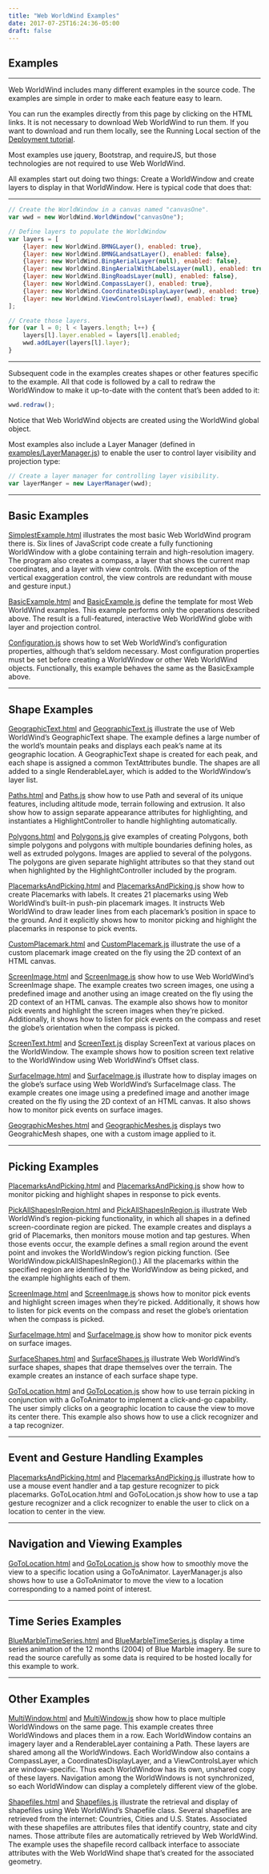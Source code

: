 ```yaml
---
title: "Web WorldWind Examples"
date: 2017-07-25T16:24:36-05:00
draft: false
---
```


## Examples

---

Web WorldWind includes many different examples in the source code. The examples are simple in order to make each feature easy to learn.

You can run the examples directly from this page by clicking on the HTML links. It is not necessary to download Web WorldWind to run them. If you want to download and run them locally, see the Running Local section of the [Deployment tutorial](/web/tutorials/deployment/).

Most examples use jquery, Bootstrap, and requireJS, but those technologies are not required to use Web WorldWind.

All examples start out doing two things: Create a WorldWindow and create layers to display in that WorldWindow.  Here is typical code that does that:

---

```javascript
// Create the WorldWindow in a canvas named "canvasOne".
var wwd = new WorldWind.WorldWindow("canvasOne");

// Define layers to populate the WorldWindow
var layers = [
    {layer: new WorldWind.BMNGLayer(), enabled: true},
    {layer: new WorldWind.BMNGLandsatLayer(), enabled: false},
    {layer: new WorldWind.BingAerialLayer(null), enabled: false},
    {layer: new WorldWind.BingAerialWithLabelsLayer(null), enabled: true},
    {layer: new WorldWind.BingRoadsLayer(null), enabled: false},
    {layer: new WorldWind.CompassLayer(), enabled: true},
    {layer: new WorldWind.CoordinatesDisplayLayer(wwd), enabled: true},
    {layer: new WorldWind.ViewControlsLayer(wwd), enabled: true}
];

// Create those layers.
for (var l = 0; l < layers.length; l++) {
    layers[l].layer.enabled = layers[l].enabled;
    wwd.addLayer(layers[l].layer);
}
```
---

Subsequent code in the examples creates shapes or other features specific to the example. All that code is followed by a call to redraw the WorldWindow to make it up-to-date with the content that’s been added to it:

```javascript
wwd.redraw();
```

Notice that Web WorldWind objects are created using the WorldWind global object.

Most examples also include a Layer Manager (defined in [examples/LayerManager.js](https://github.com/NASAWorldWind/WebWorldWind/blob/develop/examples/LayerManager.js)) to enable the user to control layer visibility and projection type:

```javascript
// Create a layer manager for controlling layer visibility.
var layerManger = new LayerManager(wwd);
```
---

## Basic Examples

<a target="_blank" href="http://worldwindserver.net/webworldwind/examples/SimplestExample.html">SimplestExample.html</a> illustrates the most basic Web WorldWind program there is. Six lines of JavaScript code create a fully functioning WorldWindow with a globe containing terrain and high-resolution imagery. The program also creates a compass, a layer that shows the current map coordinates, and a layer with view controls. (With the exception of the vertical exaggeration control, the view controls are redundant with mouse and gesture input.)

<a target="_blank" href="http://worldwindserver.net/webworldwind/examples/BasicExample.html">BasicExample.html</a> and <a target="_blank" href="http://worldwindserver.net/webworldwind/examples/BasicExample.js">BasicExample.js</a> define the template for most Web WorldWind examples. This example performs only the operations described above. The result is a full-featured, interactive Web WorldWind globe with layer and projection control.

<a target="_blank" href="http://worldwindserver.net/webworldwind/examples/Configuration.js">Configuration.js</a> shows how to set Web WorldWind’s configuration properties, although that’s seldom necessary. Most configuration properties must be set before creating a WorldWindow or other Web WorldWind objects. Functionally, this example behaves the same as the BasicExample above.

---

## Shape Examples

<a target="_blank" href="http://worldwindserver.net/webworldwind/examples/GeographicText.html">GeographicText.html</a> and <a target="_blank" href="http://worldwindserver.net/webworldwind/examples/GeographicText.js">GeographicText.js</a> illustrate the use of Web WorldWind’s GeographicText shape. The example defines a large number of the world’s mountain peaks and displays each peak’s name at its geographic location. A GeographicText shape is created for each peak, and each shape is assigned a common TextAttributes bundle. The shapes are all added to a single RenderableLayer, which is added to the WorldWindow’s layer list.

<a target="_blank" href="http://worldwindserver.net/webworldwind/examples/Paths.html">Paths.html</a> and <a target="_blank" href="http://worldwindserver.net/webworldwind/examples/Paths.js">Paths.js</a> show how to use Path and several of its unique features, including altitude mode, terrain following and extrusion. It also show how to assign separate appearance attributes for highlighting, and  instantiates a HighlightController to handle highlighting automatically.

<a target="_blank" href="http://worldwindserver.net/webworldwind/examples/Polygons.html">Polygons.html</a> and <a target="_blank" href="http://worldwindserver.net/webworldwind/examples/Polygons.js">Polygons.js</a> give examples of creating Polygons, both simple polygons and polygons with multiple boundaries defining holes, as well as extruded polygons. Images are applied to several of the polygons. The polygons are given separate highlight attributes so that they stand out when highlighted by the HighlightController included by the program.

<a target="_blank" href="http://worldwindserver.net/webworldwind/examples/PlacemarksAndPicking.html">PlacemarksAndPicking.html</a> and <a target="_blank" href="http://worldwindserver.net/webworldwind/examples/PlacemarksAndPicking.js">PlacemarksAndPicking.js</a> show how to create Placemarks with labels. It creates 21 placemarks using Web WorldWind’s built-in push-pin placemark images. It instructs Web WorldWind to draw leader lines from each placemark’s position in space to the ground. And it explicitly shows how to monitor picking and highlight the placemarks in response to pick events.

<a target="_blank" href="http://worldwindserver.net/webworldwind/examples/CustomPlacemark.html">CustomPlacemark.html</a> and <a target="_blank" href="http://worldwindserver.net/webworldwind/examples/CustomPlacemark.js">CustomPlacemark.js</a> illustrate the use of a custom placemark image created on the fly using the 2D context of an HTML canvas.

<a target="_blank" href="http://worldwindserver.net/webworldwind/examples/ScreenImage.html">ScreenImage.html</a> and <a target="_blank" href="http://worldwindserver.net/webworldwind/examples/ScreenImage.js">ScreenImage.js</a> show how to use Web WorldWind’s ScreenImage shape. The example creates two screen images, one using a predefined image and another using an image created on the fly using the 2D context of an HTML canvas. The example also shows how to monitor pick events and highlight the screen images when they’re picked. Additionally, it shows how to listen for pick events on the compass and reset the globe’s orientation when the compass is picked.

<a target="_blank" href="http://worldwindserver.net/webworldwind/examples/ScreenText.html">ScreenText.html</a> and <a target="_blank" href="http://worldwindserver.net/webworldwind/examples/ScreenText.js">ScreenText.js</a> display ScreenText at various places on the WorldWindow. The example shows how to position screen text relative to the WorldWindow using Web WorldWind’s Offset class.

<a target="_blank" href="http://worldwindserver.net/webworldwind/examples/SurfaceImage.html">SurfaceImage.html</a> and <a target="_blank" href="http://worldwindserver.net/webworldwind/examples/SurfaceImage.js">SurfaceImage.js</a> illustrate how to display images on the globe’s surface using Web WorldWind’s SurfaceImage class. The example creates one image using a predefined image and another image created on the fly using the 2D context of an HTML canvas. It also shows how to monitor pick events on surface images.

<a target="_blank" href="http://worldwindserver.net/webworldwind/examples/GeographicMeshes.html">GeographicMeshes.html</a> and <a target="_blank" href="http://worldwindserver.net/webworldwind/examples/GeographicMeshes.js">GeographicMeshes.js</a> displays two GeograhicMesh shapes, one with a custom image applied to it.

---

## Picking Examples

<a target="_blank" href="http://worldwindserver.net/webworldwind/examples/PlacemarksAndPicking.html">PlacemarksAndPicking.html</a> and <a target="_blank" href="http://worldwindserver.net/webworldwind/examples/PlacemarksAndPicking.js">PlacemarksAndPicking.js</a> show how to monitor picking and highlight shapes in response to pick events.

<a target="_blank" href="http://worldwindserver.net/webworldwind/examples/PickAllShapesInRegion.html">PickAllShapesInRegion.html</a> and <a target="_blank" href="http://worldwindserver.net/webworldwind/examples/PickAllShapesInRegion.js">PickAllShapesInRegion.js</a> illustrate Web WorldWind’s region-picking functionality, in which all shapes in a defined screen-coordinate region are picked. The example creates and displays a grid of Placemarks, then monitors mouse motion and tap gestures. When those events occur, the example defines a small region around the event point and invokes the WorldWindow’s region picking function. (See WorldWindow.pickAllShapesInRegion().) All the placemarks within the specified region are identified by the WorldWindow as being picked, and the example highlights each of them.

<a target="_blank" href="http://worldwindserver.net/webworldwind/examples/ScreenImage.html">ScreenImage.html</a> and <a target="_blank" href="http://worldwindserver.net/webworldwind/examples/ScreenImage.js">ScreenImage.js</a> shows how to monitor pick events and highlight  screen images when they’re picked. Additionally, it shows how to listen for pick events on the compass and reset the globe’s orientation when the compass is picked.

<a target="_blank" href="http://worldwindserver.net/webworldwind/examples/SurfaceImage.html">SurfaceImage.html</a> and <a target="_blank" href="http://worldwindserver.net/webworldwind/examples/SurfaceImage.js">SurfaceImage.js</a> show how to monitor pick events on surface images.

<a target="_blank" href="http://worldwindserver.net/webworldwind/examples/SurfaceShapes.html">SurfaceShapes.html</a> and <a target="_blank" href="http://worldwindserver.net/webworldwind/examples/SurfaceShapes.js">SurfaceShapes.js</a> illustrate Web WorldWind’s surface shapes, shapes that drape themselves over the terrain. The example creates an instance of each surface shape type.

<a target="_blank" href="http://worldwindserver.net/webworldwind/examples/GoToLocation.html">GoToLocation.html</a> and <a target="_blank" href="http://worldwindserver.net/webworldwind/examples/GoToLocation.js">GoToLocation.js</a> show how to use terrain picking in conjunction with a GoToAnimator to implement a click-and-go capability. The user simply clicks on a geographic location to cause the view to move its center there. This example also shows how to use a click recognizer and a tap recognizer.

---

## Event and Gesture Handling Examples

<a target="_blank" href="http://worldwindserver.net/webworldwind/examples/PlacemarksAndPicking.html">PlacemarksAndPicking.html</a> and <a target="_blank" href="http://worldwindserver.net/webworldwind/examples/PlacemarksAndPicking.js">PlacemarksAndPicking.js</a> illustrate how to use a mouse event handler and a tap gesture recognizer to pick placemarks. GoToLocation.html and GoToLocation.js show how to use a tap gesture recognizer and a click recognizer to enable the user to click on a location to center in the view.

---

## Navigation and Viewing Examples

<a target="_blank" href="http://worldwindserver.net/webworldwind/examples/GoToLocation.html">GoToLocation.html</a> and <a target="_blank" href="http://worldwindserver.net/webworldwind/examples/GoToLocation.js">GoToLocation.js</a> show how to smoothly move the view to a specific location using a GoToAnimator. LayerManager.js also shows how to use a GoToAnimator to move the view to a location corresponding to a named point of interest.

---

## Time Series Examples

<a target="_blank" href="http://worldwindserver.net/webworldwind/examples/BlueMarbleTimeSeries.html">BlueMarbleTimeSeries.html</a> and <a target="_blank" href="http://worldwindserver.net/webworldwind/examples/BlueMarbleTimeSeries.js">BlueMarbleTimeSeries.js</a> display a time series animation of the 12 months (2004) of Blue Marble imagery. Be sure to read the source carefully as some data is required to be hosted locally for this example to work.

---

## Other Examples

<a target="_blank" href="http://worldwindserver.net/webworldwind/examples/MultiWindow.html">MultiWindow.html</a> and <a target="_blank" href="http://worldwindserver.net/webworldwind/examples/MultiWindow.js">MultiWindow.js</a> show how to place multiple WorldWindows on the same page. This example creates three WorldWindows and places them in a row. Each WorldWindow contains an imagery layer and a RenderableLayer containing a Path. These layers are shared among all the WorldWindows. Each WorldWindow also contains a CompassLayer, a CoordinatesDisplayLayer, and a ViewControlsLayer which are window-specific. Thus each WorldWindow has its own, unshared copy of these layers. Navigation among the WorldWindows is not synchronized, so each WorldWindow can display a completely different view of the globe.

<a target="_blank" href="http://worldwindserver.net/webworldwind/examples/Shapefiles.html">Shapefiles.html</a> and <a target="_blank" href="http://worldwindserver.net/webworldwind/examples/Shapefiles.js">Shapefiles.js</a> illustrate the retrieval and display of shapefiles using Web WorldWind’s Shapefile class. Several shapefiles are retrieved from the internet: Countries, Cities and U.S. States. Associated with these shapefiles are attributes files that identify country, state and city names. Those attribute files are automatically retrieved by Web WorldWind. The example uses the shapefile record callback interface to associate attributes with the Web WorldWind shape that’s created for the associated geometry.